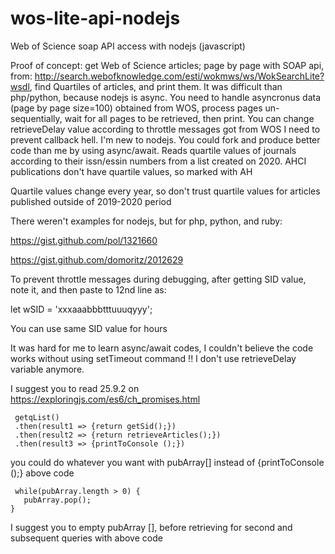 # wos-lite-api-nodejs
Web of Science soap API access with nodejs (javascript)

Proof of concept: get Web of Science articles; page by page with SOAP api, from: http://search.webofknowledge.com/esti/wokmws/ws/WokSearchLite?wsdl, 
find Quartiles of articles, and print them.
It was difficult than php/python, because nodejs is async. You need to handle asyncronus data (page by page size=100) obtained from WOS, process pages un-sequentially, wait for all pages to be retrieved, then print.
You can change retrieveDelay value according to throttle messages got from WOS
I need to prevent callback hell. I'm new to nodejs. You could fork and produce better code than me by using async/await.
Reads quartile values of journals according to their issn/essin numbers from a list created on 2020.
AHCI publications don't have quartile values, so marked with AH

Quartile values change every year, so don't trust quartile values for articles published outside of 2019-2020 period

There weren't examples for nodejs, but for php, python, and ruby:

https://gist.github.com/pol/1321660 

https://gist.github.com/domoritz/2012629

To prevent throttle messages during debugging, after getting SID value, note it, and then paste to 12nd line as: 

let wSID = 'xxxaaabbbtttuuuqyyy';

You can use same SID value for hours

It was hard for me to learn async/await codes, I couldn't believe the code works without using setTimeout command !! I don't use retrieveDelay variable anymore.

I suggest you to read 25.9.2 on https://exploringjs.com/es6/ch_promises.html
```
 getqList()
 .then(result1 => {return getSid();})
 .then(result2 => {return retrieveArticles();})
 .then(result3 => {printToConsole ();})	
```
  you could do whatever you want with pubArray[] instead of {printToConsole ();} above code
 ``` 
  while(pubArray.length > 0) {
    pubArray.pop();
}
```
  I suggest you to empty pubArray [], before retrieving for second and subsequent queries with above code
